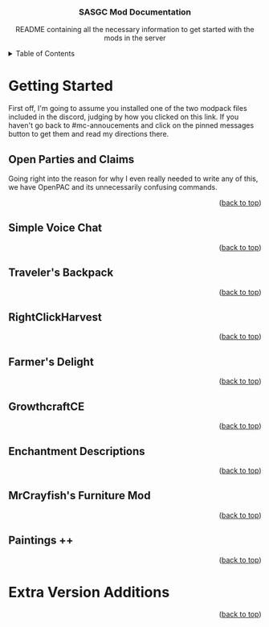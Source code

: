 <a name="readme-top"></a>

<h3 align="center">SASGC Mod Documentation</h3>

  <p align="center">
    README containing all the necessary information to get started with the mods in the server
    <br />
  
  </p>
</div>



<!-- TABLE OF CONTENTS -->
<details>
  <summary>Table of Contents</summary>
  <ol>
    <li>
      <a href="#getting-started">Getting Started</a>
        <ul> 
          <li><a href="#open-parties-and-claims">Open Parties and Claims</a></li>
          <li><a href="#simple-voice-chat">Roadmap</a></li>
          <li><a href="#travelers-backpack">Contributing</a></li>
          <li><a href="#rightclickharvest">License</a></li>
          <li><a href="#farmers-delight">Contact</a></li>
          <li><a href="#growthcraftce">Acknowledgments</a></li>
          <li><a href="#enchantment-descriptions">Acknowledgments</a></li>
          <li><a href="#mrcrayfishs-furniture-mod">Acknowledgments</a></li>
          <li><a href="#Paintings ++">Acknowledgments</a></li>
        </ul>
    </li> 
  <li><a href="#extra-version-additions">Extra Version Additions</a></li>
  </ol>
</details>



# Getting Started

First off, I'm going to assume you installed one of the two modpack files included in the discord, judging by how you clicked on this link. If you haven't go back to #mc-annoucements and click on the pinned messages button to get them and read my directions there.


## Open Parties and Claims

Going right into the reason for why I even really needed to write any of this, we have OpenPAC and its unnecessarily confusing commands. 


<p align="right">(<a href="#readme-top">back to top</a>)</p>


## Simple Voice Chat


<p align="right">(<a href="#readme-top">back to top</a>)</p>


## Traveler's Backpack


<p align="right">(<a href="#readme-top">back to top</a>)</p>


## RightClickHarvest


<p align="right">(<a href="#readme-top">back to top</a>)</p>


## Farmer's Delight


<p align="right">(<a href="#readme-top">back to top</a>)</p>


## GrowthcraftCE


<p align="right">(<a href="#readme-top">back to top</a>)</p>


## Enchantment Descriptions


<p align="right">(<a href="#readme-top">back to top</a>)</p>


## MrCrayfish's Furniture Mod


<p align="right">(<a href="#readme-top">back to top</a>)</p>


## Paintings ++


<p align="right">(<a href="#readme-top">back to top</a>)</p>


# Extra Version Additions


<p align="right">(<a href="#readme-top">back to top</a>)</p>




